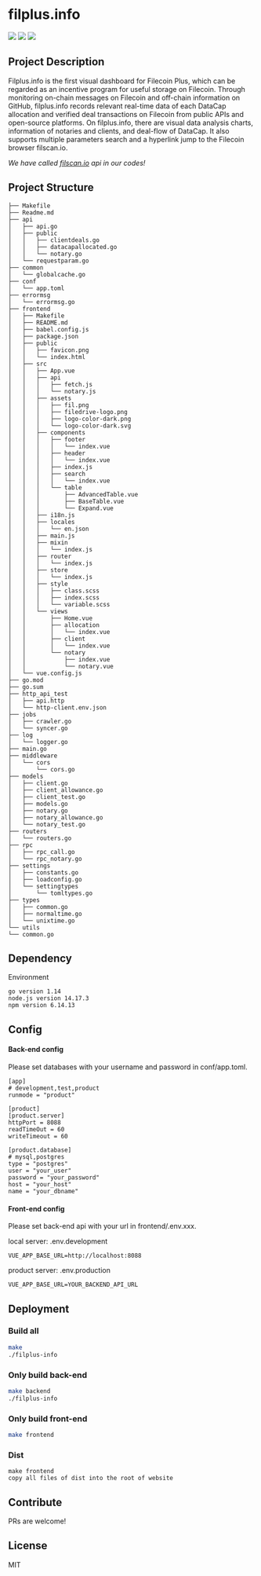 filplus.info
==================
[![](https://img.shields.io/github/go-mod/go-version/filedrive-team/filplus-info)]()
[![](https://goreportcard.com/badge/github.com/filedrive-team/filplus-info)](https://goreportcard.com/report/github.com/filedrive-team/filplus-info)
[![](https://img.shields.io/github/license/filedrive-team/filplus-info)](https://github.com/filedrive-team/filplus-info/blob/main/LICENSE)

## Project Description
Filplus.info is the first visual dashboard for Filecoin Plus, which can be regarded as an incentive program for useful storage on Filecoin. Through monitoring on-chain messages on Filecoin and off-chain information on GitHub, filplus.info records relevant real-time data of each DataCap allocation and verified deal transactions on Filecoin from public APIs and open-source platforms.
On filplus.info, there are visual data analysis charts, information of notaries and clients, and deal-flow of DataCap. It also supports multiple parameters search and a hyperlink jump to the Filecoin browser filscan.io.

*We have called [filscan.io](https://filscan.io/) api in our codes!*

## Project Structure
```
├── Makefile
├── Readme.md  
├── api
│   ├── api.go
│   ├── public
│   │   ├── clientdeals.go
│   │   ├── datacapallocated.go
│   │   └── notary.go
│   └── requestparam.go
├── common
│   └── globalcache.go
├── conf
│   └── app.toml
├── errormsg
│   └── errormsg.go
├── frontend
│   ├── Makefile
│   ├── README.md
│   ├── babel.config.js
│   ├── package.json
│   ├── public
│   │   ├── favicon.png
│   │   └── index.html
│   ├── src
│   │   ├── App.vue
│   │   ├── api
│   │   │   ├── fetch.js
│   │   │   └── notary.js
│   │   ├── assets
│   │   │   ├── fil.png
│   │   │   ├── filedrive-logo.png
│   │   │   ├── logo-color-dark.png
│   │   │   └── logo-color-dark.svg
│   │   ├── components
│   │   │   ├── footer
│   │   │   │   └── index.vue
│   │   │   ├── header
│   │   │   │   └── index.vue
│   │   │   ├── index.js
│   │   │   ├── search
│   │   │   │   └── index.vue
│   │   │   └── table
│   │   │       ├── AdvancedTable.vue
│   │   │       ├── BaseTable.vue
│   │   │       └── Expand.vue
│   │   ├── i18n.js
│   │   ├── locales
│   │   │   └── en.json
│   │   ├── main.js
│   │   ├── mixin
│   │   │   └── index.js
│   │   ├── router
│   │   │   └── index.js
│   │   ├── store
│   │   │   └── index.js
│   │   ├── style
│   │   │   ├── class.scss
│   │   │   ├── index.scss
│   │   │   └── variable.scss
│   │   └── views
│   │       ├── Home.vue
│   │       ├── allocation
│   │       │   └── index.vue
│   │       ├── client
│   │       │   └── index.vue
│   │       └── notary
│   │           ├── index.vue
│   │           └── notary.vue
│   └── vue.config.js
├── go.mod
├── go.sum
├── http_api_test
│   ├── api.http
│   └── http-client.env.json
├── jobs
│   ├── crawler.go
│   └── syncer.go
├── log
│   └── logger.go
├── main.go
├── middleware
│   └── cors
│       └── cors.go
├── models
│   ├── client.go
│   ├── client_allowance.go
│   ├── client_test.go
│   ├── models.go
│   ├── notary.go
│   ├── notary_allowance.go
│   └── notary_test.go
├── routers
│   └── routers.go
├── rpc
│   ├── rpc_call.go
│   └── rpc_notary.go
├── settings
│   ├── constants.go
│   ├── loadconfig.go
│   └── settingtypes
│       └── tomltypes.go
├── types
│   ├── common.go
│   ├── normaltime.go
│   └── unixtime.go
└── utils
└── common.go
```
## Dependency
Environment
```
go version 1.14
node.js version 14.17.3
npm version 6.14.13
```

## Config
#### Back-end config
Please set databases with your username and password in conf/app.toml.
```
[app]
# development,test,product
runmode = "product"

[product]
[product.server]
httpPort = 8088
readTimeOut = 60
writeTimeout = 60

[product.database]
# mysql,postgres
type = "postgres"
user = "your_user"
password = "your_password"
host = "your_host"
name = "your_dbname"
```

#### Front-end config
Please set back-end api with your url in frontend/.env.xxx.

local server: .env.development
```
VUE_APP_BASE_URL=http://localhost:8088
```
product server: .env.production
```
VUE_APP_BASE_URL=YOUR_BACKEND_API_URL
```

## Deployment
### Build all
```bash
make
./filplus-info
````
### Only build back-end
```bash
make backend
./filplus-info
```
### Only build front-end
```bash
make frontend
```

### Dist
```bigquery
make frontend
copy all files of dist into the root of website
```


## Contribute
PRs are welcome!

## License
MIT


